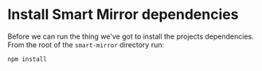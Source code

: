 # Install Smart Mirror dependencies

Before we can run the thing we've got to install the projects dependencies. From the root of the `smart-mirror` directory run:
```
npm install
```

